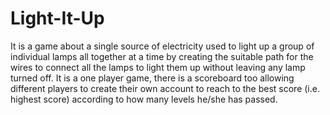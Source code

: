 Light-It-Up
===========

It is a game about a single source of electricity used to light up a group of individual lamps all together at a time by creating the suitable path for the wires to connect all the lamps to light them up without leaving any lamp turned off. It is a one player game, there is a scoreboard too allowing different players to create their own account to reach to the best score (i.e. highest score) according to how many levels he/she has passed.
